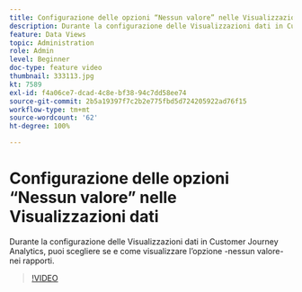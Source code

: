 ```yaml
---
title: Configurazione delle opzioni “Nessun valore” nelle Visualizzazioni dati
description: Durante la configurazione delle Visualizzazioni dati in Customer Journey Analytics, puoi scegliere se e come visualizzare l’opzione -nessun valore- nei rapporti.
feature: Data Views
topic: Administration
role: Admin
level: Beginner
doc-type: feature video
thumbnail: 333113.jpg
kt: 7589
exl-id: f4a06ce7-dcad-4c8e-bf38-94c7dd58ee74
source-git-commit: 2b5a19397f7c2b2e775fbd5d724205922ad76f15
workflow-type: tm+mt
source-wordcount: '62'
ht-degree: 100%

---
```


# Configurazione delle opzioni “Nessun valore” nelle Visualizzazioni dati

Durante la configurazione delle Visualizzazioni dati in Customer Journey Analytics, puoi scegliere se e come visualizzare l’opzione -nessun valore- nei rapporti.

>[!VIDEO](https://video.tv.adobe.com/v/3412942/?quality=12&learn=on&captions=ita)
